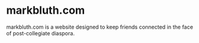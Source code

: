 # markbluth.com
markbluth.com is a website designed to keep friends connected in the face of post-collegiate diaspora. 
